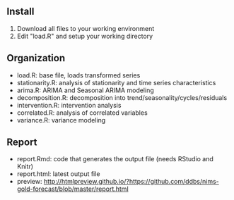 ## Install

1. Download all files to your working environment
2. Edit "load.R" and setup your working directory

## Organization

* load.R: base file, loads transformed series
* stationarity.R: analysis of stationarity and time series characteristics
* arima.R: ARIMA and Seasonal ARIMA modeling
* decomposition.R: decomposition into trend/seasonality/cycles/residuals
* intervention.R: intervention analysis
* correlated.R: analysis of correlated variables
* variance.R: variance modeling

## Report

* report.Rmd: code that generates the output file (needs RStudio and Knitr)
* report.html: latest output file
* preview: http://htmlpreview.github.io/?https://github.com/ddbs/nims-gold-forecast/blob/master/report.html
